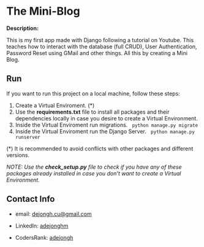 # The Mini-Blog

**Description:**

This is my first app made with Django following a tutorial on Youtube. This teaches how to interact with the database (full CRUD), User Authentication, Password Reset using GMail and other things. All this by creating a Mini Blog.

## Run

If you want to run this project on a local machine, follow these steps:

1. Create a Virtual Enviroment. (*)
2. Use the **requirements.txt** file to install all packages and their dependencies locally in case you desire to create a Virtual Environment.
3. Inside the Virtual Enviroment run migrations. &nbsp; `python manage.py migrate`
4. Inside the Virtual Enviroment run the Django Server. &nbsp; `python manage.py runserver`

(*) It is recommended to avoid conflicts with other packages and different versions.

*NOTE: Use the **check_setup.py** file to check if you have any of these packages already installed in case you don’t want to create a Virtual Environment.*

## Contact Info

- email: dejongh.cu@gmail.com

- LinkedIn: [adejonghm](https://www.linkedin.com/in/adejonghm/)

- CodersRank: [adejongh](https://profile.codersrank.io/user/adejonghm)

<!-- [Back To The Top](#the-blog) -->